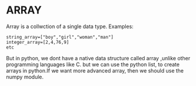 # ARRAY

Array is a collwction of a single data type. 
Examples:
```
string_array=["boy","girl","woman","man"]
integer_array=[2,4,76,9]
etc
```
But in python, we dont have a native data structure called array ,unlike other programming languages like C. but we can use the python list, to create arrays in python.If we want more advanced array, then we should use the numpy module.
